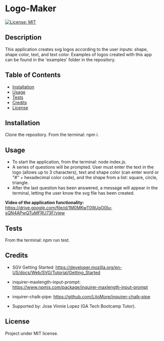 # Logo-Maker

[![License: MIT](https://img.shields.io/badge/License-MIT-yellow.svg)](https://opensource.org/licenses/MIT)


## Description

This application creates svg logos according to the user inputs: shape, shape color, text, and text color. Examples of logos created with this app can be found in the 'examples' folder in the repository.

## Table of Contents

- [Installation](#installation)
- [Usage](#usage)
- [Tests](#tests)
- [Credits](#credits)
- [License](#license)

## Installation

Clone the repository. From the terminal: npm i.

## Usage

- To start the application, from the terminal: node index.js. 
- A series of questions will be prompted. User must enter the text in the logo (allows up to 3 characters), text and shape color (can enter word or "#" + hexadecimal color code), and the shape from a list: square, circle, triangle.
- After the last question has been answered, a message will appear in the terminal, letting the user know the svg file has been created.

**Video of the application functionality:** https://drive.google.com/file/d/1M0MKwT0WJgO0lu-sQN4APwQTuMFRU73F/view

## Tests

From the terminal: npm run test.

## Credits

- SGV Getting Started: https://developer.mozilla.org/en-US/docs/Web/SVG/Tutorial/Getting_Started

- inquirer-maxlength-input-prompt: https://www.npmjs.com/package/inquirer-maxlength-input-prompt

- inquirer-chalk-pipe: https://github.com/LitoMore/inquirer-chalk-pipe

- Supported by: Jose Vinnie Lopez (GA Tech Bootcamp Tutor). 

## License

Project under MIT license.